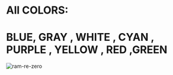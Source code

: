 # All COLORS:   
# BLUE,   GRAY ,  WHITE , CYAN ,     PURPLE ,  YELLOW ,  RED	,GREEN                                 










![ram-re-zero](https://github.com/lilz0rinn/console-colors/assets/107152574/a3d6ed2b-4df9-4203-8f78-bea4384753e7)
	
                                                         

 
